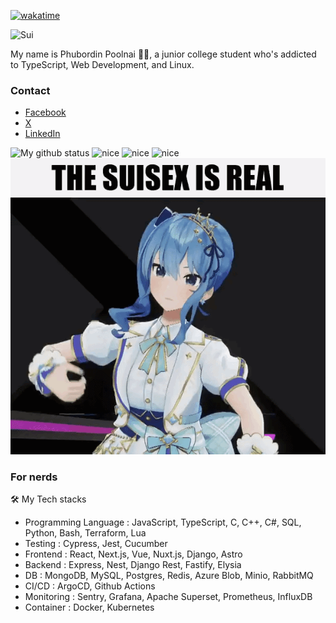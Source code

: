 [![wakatime](https://wakatime.com/badge/user/f79e2202-dbcf-4c8f-8d43-b4469f265518.svg)](https://wakatime.com/@f79e2202-dbcf-4c8f-8d43-b4469f265518)

![Sui](https://media1.tenor.com/m/JIKG6hZRIJUAAAAC/suisei-hoshimachi-suisei.gif)

My name is Phubordin Poolnai 🧒🏽, a junior college student who's addicted to TypeScript, Web Development, and Linux.

### Contact
- [Facebook](https://facebook.com/MirailiscLm)
- [X](https://x.com/Mirailisc)
- [LinkedIn](https://www.linkedin.com/in/phubordin/)

![My github status](https://github-readme-stats.vercel.app/api?username=mirailisc&show_icons=true&theme=tokyonight) <img src="https://media.tenor.com/pkDcBFnvuWoAAAAd/my-reaction-to-that-information-suisei.gif" alt="nice" width="200"> <img src="https://media1.tenor.com/m/_ygR6nyA9osAAAAd/hoshimachi-suisei-suisei.gif" alt="nice" width="300"> <img src="https://media1.tenor.com/m/AAueqx_LkZoAAAAC/hoshimachi-suisei-dance-suiseggs.gif" alt="nice" width="300">
![suiseegs](./sui.gif)

### For nerds

🛠️ My Tech stacks
- Programming Language : JavaScript, TypeScript, C, C++, C#, SQL, Python, Bash, Terraform, Lua
- Testing : Cypress, Jest, Cucumber
- Frontend : React, Next.js, Vue, Nuxt.js, Django, Astro
- Backend : Express, Nest, Django Rest, Fastify, Elysia
- DB : MongoDB, MySQL, Postgres, Redis, Azure Blob, Minio, RabbitMQ
- CI/CD : ArgoCD, Github Actions
- Monitoring : Sentry, Grafana, Apache Superset, Prometheus, InfluxDB
- Container : Docker, Kubernetes
